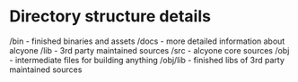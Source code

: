 Directory structure details
===========================

/bin - finished binaries and assets
/docs - more detailed information about alcyone
/lib - 3rd party maintained sources
/src - alcyone core sources
/obj - intermediate files for building anything
  /obj/lib - finished libs of 3rd party maintained sources
